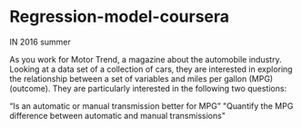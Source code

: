# Regression-model-coursera

IN 2016 summer

As you work for Motor Trend, a magazine about the automobile industry. Looking at a data set of a collection of cars, they are interested in exploring the relationship between a set of variables and miles per gallon (MPG) (outcome). They are particularly interested in the following two questions:

“Is an automatic or manual transmission better for MPG”
"Quantify the MPG difference between automatic and manual transmissions"

